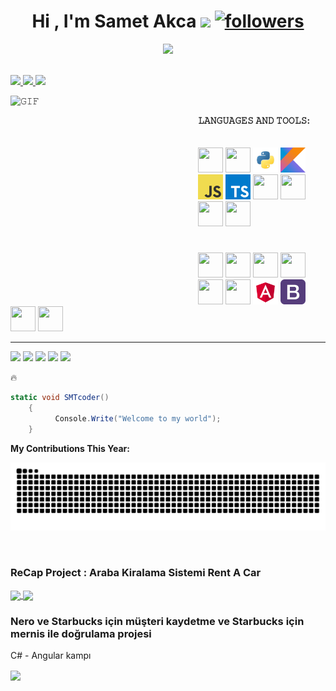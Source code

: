  
 <h1 align="center">Hi , I'm Samet Akca <img src="https://media.giphy.com/media/hvRJCLFzcasrR4ia7z/giphy.gif" width="35">  <a href="https://github.com/smtdeveloper"><img alt="followers" title="Follow me on Github" src="https://img.shields.io/github/followers/smtdeveloper?color=236ad3&style=for-the-badge&logo=github&label=Follow"/></a> </h1>
<p align="center">
  <a href="https://github.com/DenverCoder1/readme-typing-svg"><img src="https://readme-typing-svg.herokuapp.com?lines=Welcome+to+my+world;My+nickname+is+SMTcoder;Full+Stack+Developer;Management+Information+Systems+Student;Python%20|%20Java%20|%20C%20Sharp;&center=true&width=500&height=50"></a>
</p>

 
  
<br>
<a href="https://github.com/smtdeveloper">
<img height="150em" src="https://github-readme-stats.vercel.app/api?username=smtdeveloper&show_icons=true&theme=react&include_all_commits=true&count_private=true"/> 
 <img height="110em" src="https://user-images.githubusercontent.com/74311713/129813126-5c620ff2-cc3b-47a2-b419-974708ceb5fe.png"/>
<img height="160em" src="https://github-readme-stats.vercel.app/api/top-langs/?username=smtdeveloper&layout=compact&langs_count=16&theme=react"/>
 </div>

 
 
 <a target="_blank"><img align="left" height="300" width="300" alt="𝙶𝙸𝙵" src="https://github.com/JayantGoel001/JayantGoel001/blob/master/GIF/github.gif"></a>
<br/>

**𝙻𝙰𝙽𝙶𝚄𝙰𝙶𝙴𝚂 𝙰𝙽𝙳 𝚃𝙾𝙾𝙻𝚂:**  
<br/>
<br/>
<code><img height="40" width="40" src="https://cdn.icon-icons.com/icons2/2415/PNG/512/csharp_original_logo_icon_146578.png"></code>
<code><img height="40" width="40" src="https://cdn.iconscout.com/icon/free/png-256/java-60-1174953.png"></code>
<code><img height="40" width="40" src="https://raw.githubusercontent.com/github/explore/80688e429a7d4ef2fca1e82350fe8e3517d3494d/topics/python/python.png"></code>
<code><img height="40" width="40" src="https://raw.githubusercontent.com/github/explore/80688e429a7d4ef2fca1e82350fe8e3517d3494d/topics/kotlin/kotlin.png"></code>
<code><img height="40" width="40" src="https://raw.githubusercontent.com/github/explore/80688e429a7d4ef2fca1e82350fe8e3517d3494d/topics/javascript/javascript.png"></code>
<code><img height="40" width="40" src="https://raw.githubusercontent.com/github/explore/80688e429a7d4ef2fca1e82350fe8e3517d3494d/topics/typescript/typescript.png"></code>
<code><img height="40" width="40" src="https://cdn.iconscout.com/icon/free/png-256/css-131-722685.png"></code>
<code><img height="40" width="40" src="https://www.flaticon.com/svg/static/icons/svg/1216/1216733.svg"></code>
<code><img height="40" width="40" src="https://cdn.freelogovectors.net/wp-content/uploads/2020/12/postman-logo.png"></code>
<code><img height="40" width="40" src="https://image.flaticon.com/icons/png/512/337/337953.png"></code>
<br/>
#
<code><img height="40" width="40" src="https://static.wikia.nocookie.net/logopedia/images/e/e4/Visual_Studio_2013_Logo.svg/revision/latest/scale-to-width-down/250?cb=20191221122625"></code>
<code><img height="40" width="40" src="https://img.utdstc.com/icon/ebd/c75/ebdc759e8c0dd0f603ea13620f6f2ff5221bc73ac9a823e9356ca7e09b90488a:200"></code>
<code><img height="40" width="40" src="https://icon-library.com/images/unity-icon-png/unity-icon-png-23.jpg"></code>
<code><img height="40" width="40" src="https://upload.wikimedia.org/wikipedia/commons/thumb/e/e3/Android_Studio_Icon_%282014-2019%29.svg/1200px-Android_Studio_Icon_%282014-2019%29.svg.png"></code>
<code><img height="40" width="40" src="https://upload.wikimedia.org/wikipedia/commons/thumb/3/3f/Git_icon.svg/1024px-Git_icon.svg.png"></code>
<code><img height="40" width="40" src="https://encrypted-tbn0.gstatic.com/images?q=tbn:ANd9GcR5Sh_y95E_kbXOuzcT4j3BFzY2ucavlQkKDQ&usqp=CAU"></code>
<code><img height="40" width="40" src="https://raw.githubusercontent.com/github/explore/80688e429a7d4ef2fca1e82350fe8e3517d3494d/topics/angular/angular.png"></code>
<code><img height="40" width="40" src="https://raw.githubusercontent.com/github/explore/80688e429a7d4ef2fca1e82350fe8e3517d3494d/topics/bootstrap/bootstrap.png"></code>
<code><img height="40" width="40" src="https://image.flaticon.com/icons/png/512/552/552222.png"></code>
<code><img height="40" width="40" src="https://image.flaticon.com/icons/png/512/552/552220.png"></code>

 
 ---

 <div> 
 	<a href="https://www.instagram.com/smtcoder/" target="_blank"><img src="https://img.shields.io/badge/Instagram-E4405F?style=for-the-badge&logo=instagram&logoColor=white" target="_blank"></a>
   <a href="https://play.google.com/store/apps/developer?id=Samet+Akca" target="_blank"><img src="https://img.shields.io/badge/Google_Play-414141?style=for-the-badge&logo=google-play&logoColor=white" target="_blank"></a>
   	<a href="https://www.youtube.com/channel/UCZXmqpZJ3ax5Uzm0pXeVqMg" target="_blank"><img src="https://img.shields.io/badge/YouTube-FF0000?style=for-the-badge&logo=youtube&logoColor=white" target="_blank"></a>
  <a href="https://www.linkedin.com/in/samet-akca-2a4bbb1a8/" target="_blank"><img src="https://img.shields.io/badge/LinkedIn-0077B5?style=for-the-badge&logo=linkedin&logoColor=white" target="_blank"></a>
  <a href="https://smtcoder.tabbs.co/" target="_blank"><img src="https://img.shields.io/badge/Bitcoin-000000?style=for-the-badge&logo=bitcoin&logoColor=white" target="_blank"></a>
  
   :fire: 
 
 </div>
 
```C#
static void SMTcoder()
    {
          Console.Write("Welcome to my world");
    }
```

**My Contributions This Year:**  
<!-- Don't Run Contribution Graph(Generate Snake) Action on your default Branch-->
![𝙶𝚒𝚝𝚑𝚞𝚋 𝙲𝚘𝚗𝚝𝚛𝚒𝚋𝚞𝚝𝚒𝚘𝚗 𝙶𝚛𝚊𝚙𝚑](https://github.com/JayantGoel001/JayantGoel001/blob/main/github-contribution-grid-snake.svg)
<!-- Don't Run Contribution Graph(Generate Snake) Action on your default Branch -->
<br/>

  
   




### ReCap Project : Araba Kiralama Sistemi Rent A Car
 
 <a href="https://github.com/smtdeveloper/ReCarProject">
  <img align="center" src="https://github-readme-stats.vercel.app/api/pin/?username=smtdeveloper&repo=ReCarProject&theme=react&include_all_commits=true&count_private=true" />
</a>

  <a href="https://github.com/smtdeveloper/ReCar-FrontEnd">
  <img align="center" src="https://github-readme-stats.vercel.app/api/pin/?username=smtdeveloper&repo=ReCar-FrontEnd&theme=react&include_all_commits=true&count_private=true" />
</a>


   ### Nero ve Starbucks için müşteri kaydetme ve Starbucks için mernis ile doğrulama projesi
C# - Angular kampı

 <a href="https://github.com/smtdeveloper/InterfaceAbstractDemo">
  <img align="center" src="https://github-readme-stats.vercel.app/api/pin/?username=smtdeveloper&repo=InterfaceAbstractDemo&theme=react&include_all_commits=true&count_private=true" />
</a>


 

